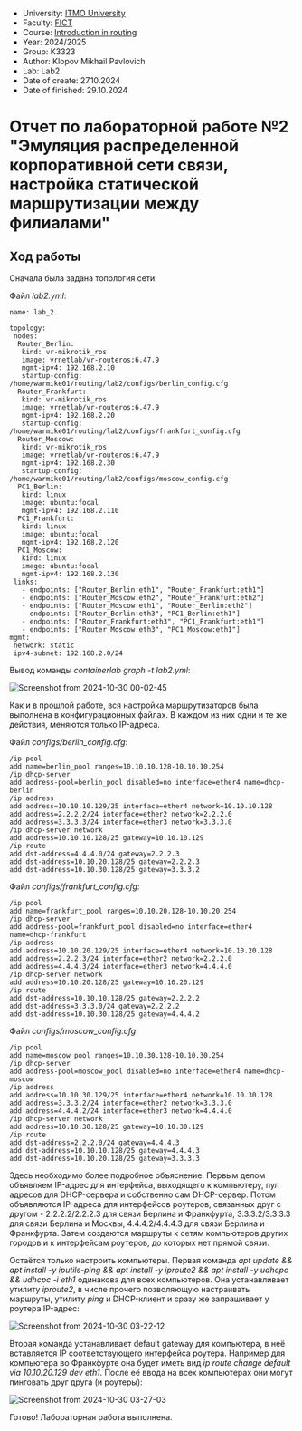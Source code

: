 - University: [ITMO University](https://itmo.ru/ru/)
- Faculty: [FICT](https://fict.itmo.ru)
- Course: [Introduction in routing](https://github.com/itmo-ict-faculty/introduction-in-routing)
- Year: 2024/2025
- Group: K3323
- Author: Klopov Mikhail Pavlovich
- Lab: Lab2
- Date of create: 27.10.2024
- Date of finished: 29.10.2024

# Отчет по лабораторной работе №2 "Эмуляция распределенной корпоративной сети связи, настройка статической маршрутизации между филиалами"

## Ход работы

Сначала была задана топология сети:


Файл *lab2.yml*:
```
name: lab_2

topology:
 nodes:
  Router_Berlin:
   kind: vr-mikrotik_ros
   image: vrnetlab/vr-routeros:6.47.9
   mgmt-ipv4: 192.168.2.10
   startup-config: /home/warmike01/routing/lab2/configs/berlin_config.cfg   
  Router_Frankfurt:
   kind: vr-mikrotik_ros
   image: vrnetlab/vr-routeros:6.47.9
   mgmt-ipv4: 192.168.2.20
   startup-config: /home/warmike01/routing/lab2/configs/frankfurt_config.cfg   
  Router_Moscow:
   kind: vr-mikrotik_ros
   image: vrnetlab/vr-routeros:6.47.9
   mgmt-ipv4: 192.168.2.30
   startup-config: /home/warmike01/routing/lab2/configs/moscow_config.cfg
  PC1_Berlin:
   kind: linux
   image: ubuntu:focal
   mgmt-ipv4: 192.168.2.110
  PC1_Frankfurt:
   kind: linux
   image: ubuntu:focal
   mgmt-ipv4: 192.168.2.120 
  PC1_Moscow:
   kind: linux
   image: ubuntu:focal
   mgmt-ipv4: 192.168.2.130  
 links:
   - endpoints: ["Router_Berlin:eth1", "Router_Frankfurt:eth1"]
   - endpoints: ["Router_Moscow:eth2", "Router_Frankfurt:eth2"] 
   - endpoints: ["Router_Moscow:eth1", "Router_Berlin:eth2"] 
   - endpoints: ["Router_Berlin:eth3", "PC1_Berlin:eth1"] 
   - endpoints: ["Router_Frankfurt:eth3", "PC1_Frankfurt:eth1"]          
   - endpoints: ["Router_Moscow:eth3", "PC1_Moscow:eth1"] 
mgmt:
 network: static
 ipv4-subnet: 192.168.2.0/24
```
Вывод команды *containerlab graph -t lab2.yml*:

![Screenshot from 2024-10-30 00-02-45](https://github.com/user-attachments/assets/cc4fcfa9-d76f-46b2-9ec5-9a9fa986a55b)

Как и в прошлой работе, вся настройка маршрутизаторов была выполнена в конфигурационных файлах. В каждом из них одни и те же действия, меняются только IP-адреса.

Файл *configs/berlin_config.cfg*:
```
/ip pool
add name=berlin_pool ranges=10.10.10.128-10.10.10.254
/ip dhcp-server
add address-pool=berlin_pool disabled=no interface=ether4 name=dhcp-berlin
/ip address
add address=10.10.10.129/25 interface=ether4 network=10.10.10.128
add address=2.2.2.2/24 interface=ether2 network=2.2.2.0
add address=3.3.3.3/24 interface=ether3 network=3.3.3.0
/ip dhcp-server network
add address=10.10.10.128/25 gateway=10.10.10.129
/ip route
add dst-address=4.4.4.0/24 gateway=2.2.2.3
add dst-address=10.10.20.128/25 gateway=2.2.2.3
add dst-address=10.10.30.128/25 gateway=3.3.3.2
```

Файл *configs/frankfurt_config.cfg*:
```
/ip pool
add name=frankfurt_pool ranges=10.10.20.128-10.10.20.254
/ip dhcp-server
add address-pool=frankfurt_pool disabled=no interface=ether4 name=dhcp-frankfurt
/ip address
add address=10.10.20.129/25 interface=ether4 network=10.10.20.128
add address=2.2.2.3/24 interface=ether2 network=2.2.2.0
add address=4.4.4.3/24 interface=ether3 network=4.4.4.0
/ip dhcp-server network
add address=10.10.20.128/25 gateway=10.10.20.129
/ip route
add dst-address=10.10.10.128/25 gateway=2.2.2.2
add dst-address=3.3.3.0/24 gateway=2.2.2.2
add dst-address=10.10.30.128/25 gateway=4.4.4.2
```

Файл *configs/moscow_config.cfg*:
```
/ip pool
add name=moscow_pool ranges=10.10.30.128-10.10.30.254
/ip dhcp-server
add address-pool=moscow_pool disabled=no interface=ether4 name=dhcp-moscow
/ip address
add address=10.10.30.129/25 interface=ether4 network=10.10.30.128
add address=3.3.3.2/24 interface=ether2 network=3.3.3.0
add address=4.4.4.2/24 interface=ether3 network=4.4.4.0
/ip dhcp-server network
add address=10.10.30.128/25 gateway=10.10.30.129
/ip route
add dst-address=2.2.2.0/24 gateway=4.4.4.3
add dst-address=10.10.10.128/25 gateway=4.4.4.3
add dst-address=10.10.20.128/25 gateway=3.3.3.3
```

Здесь необходимо более подробное объяснение. Первым делом объявляем IP-адрес для интерфейса, выходящего к компьютеру, пул адресов для DHCP-сервера и собственно сам DHCP-сервер. Потом объявляются IP-адреса для интерфейсов роутеров, связанных друг с другом - 2.2.2.2/2.2.2.3 для связи Берлина и Франкфурта, 3.3.3.2/3.3.3.3 для связи Берлина и Москвы, 4.4.4.2/4.4.4.3 для связи Берлина и Франкфурта. Затем создаются маршруты к сетям компьютеров других городов и к интерфейсам роутеров, до которых нет прямой связи.

Остаётся только настроить компьютеры. Первая команда *apt update && apt install -y iputils-ping && apt install -y iproute2 && apt install -y udhcpc && udhcpc -i eth1* одинакова для всех компьютеров. Она устанавливает утилиту *iproute2*, в числе прочего позволяющую настраивать маршруты, утилиту *ping* и DHCP-клиент и сразу же запрашивает у роутера IP-адрес:

![Screenshot from 2024-10-30 03-22-12](https://github.com/user-attachments/assets/01e4e613-d461-4b7d-8647-57d70dee85fb)

Вторая команда устанавливает default gateway для компьютера, в неё вставляется IP соответствующего интерфейса роутера. Например для компьютера во Франкфурте она будет иметь вид *ip route change default via 10.10.20.129 dev eth1*. После её ввода на всех компьютерах они могут пинговать друг друга (и роутеры):

![Screenshot from 2024-10-30 03-27-03](https://github.com/user-attachments/assets/dc718dcc-5883-4fc4-85b9-725d3dc82bca)

Готово! Лабораторная работа выполнена.
